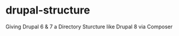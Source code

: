 drupal-structure
================

Giving Drupal 6 &amp; 7 a Directory Sturcture like Drupal 8 via Composer

